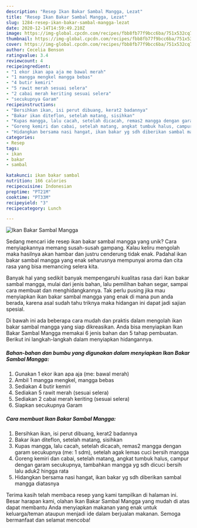 ```yaml
---
description: "Resep Ikan Bakar Sambal Mangga, Lezat"
title: "Resep Ikan Bakar Sambal Mangga, Lezat"
slug: 1284-resep-ikan-bakar-sambal-mangga-lezat
date: 2020-12-14T14:59:49.210Z
image: https://img-global.cpcdn.com/recipes/fbb8fb77f9bcc6ba/751x532cq70/ikan-bakar-sambal-mangga-foto-resep-utama.jpg
thumbnail: https://img-global.cpcdn.com/recipes/fbb8fb77f9bcc6ba/751x532cq70/ikan-bakar-sambal-mangga-foto-resep-utama.jpg
cover: https://img-global.cpcdn.com/recipes/fbb8fb77f9bcc6ba/751x532cq70/ikan-bakar-sambal-mangga-foto-resep-utama.jpg
author: Cecelia Benson
ratingvalue: 3.4
reviewcount: 4
recipeingredient:
- "1 ekor ikan apa aja me bawal merah"
- "1 mangga mengkel mangga bebas"
- "4 butir kemiri"
- "5 rawit merah sesuai selera"
- "2 cabai merah keriting sesuai selera"
- "secukupnya Garam"
recipeinstructions:
- "Bersihkan ikan, isi perut dibuang, kerat2 badannya"
- "Bakar ikan diteflon, setelah matang, sisihkan"
- "Kupas mangga, lalu cacah, setelah dicacah, remas2 mangga dengan garam secukupnya (me: 1 sdm), setelah agak lemas cuci bersih mangga"
- "Goreng kemiri dan cabai, setelah matang, angkat tumbuk halus, campur dengan garam secukupnya, tambahkan mangga yg sdh dicuci bersih lalu aduk2 hingga rata"
- "Hidangkan bersama nasi hangat, ikan bakar yg sdh diberikan sambal mangga diatasnya"
categories:
- Resep
tags:
- ikan
- bakar
- sambal

katakunci: ikan bakar sambal 
nutrition: 166 calories
recipecuisine: Indonesian
preptime: "PT21M"
cooktime: "PT33M"
recipeyield: "3"
recipecategory: Lunch

---
```



![Ikan Bakar Sambal Mangga](https://img-global.cpcdn.com/recipes/fbb8fb77f9bcc6ba/751x532cq70/ikan-bakar-sambal-mangga-foto-resep-utama.jpg)

Sedang mencari ide resep ikan bakar sambal mangga yang unik? Cara menyiapkannya memang susah-susah gampang. Kalau keliru mengolah maka hasilnya akan hambar dan justru cenderung tidak enak. Padahal ikan bakar sambal mangga yang enak seharusnya mempunyai aroma dan cita rasa yang bisa memancing selera kita.

Banyak hal yang sedikit banyak mempengaruhi kualitas rasa dari ikan bakar sambal mangga, mulai dari jenis bahan, lalu pemilihan bahan segar, sampai cara membuat dan menghidangkannya. Tak perlu pusing jika mau menyiapkan ikan bakar sambal mangga yang enak di mana pun anda berada, karena asal sudah tahu triknya maka hidangan ini dapat jadi sajian spesial.




Di bawah ini ada beberapa cara mudah dan praktis dalam mengolah ikan bakar sambal mangga yang siap dikreasikan. Anda bisa menyiapkan Ikan Bakar Sambal Mangga memakai 6 jenis bahan dan 5 tahap pembuatan. Berikut ini langkah-langkah dalam menyiapkan hidangannya.

<!--inarticleads1-->

##### Bahan-bahan dan bumbu yang digunakan dalam menyiapkan Ikan Bakar Sambal Mangga:

1. Gunakan 1 ekor ikan apa aja (me: bawal merah)
1. Ambil 1 mangga mengkel, mangga bebas
1. Sediakan 4 butir kemiri
1. Sediakan 5 rawit merah (sesuai selera)
1. Sediakan 2 cabai merah keriting (sesuai selera)
1. Siapkan secukupnya Garam




<!--inarticleads2-->

##### Cara membuat Ikan Bakar Sambal Mangga:

1. Bersihkan ikan, isi perut dibuang, kerat2 badannya
1. Bakar ikan diteflon, setelah matang, sisihkan
1. Kupas mangga, lalu cacah, setelah dicacah, remas2 mangga dengan garam secukupnya (me: 1 sdm), setelah agak lemas cuci bersih mangga
1. Goreng kemiri dan cabai, setelah matang, angkat tumbuk halus, campur dengan garam secukupnya, tambahkan mangga yg sdh dicuci bersih lalu aduk2 hingga rata
1. Hidangkan bersama nasi hangat, ikan bakar yg sdh diberikan sambal mangga diatasnya




Terima kasih telah membaca resep yang kami tampilkan di halaman ini. Besar harapan kami, olahan Ikan Bakar Sambal Mangga yang mudah di atas dapat membantu Anda menyiapkan makanan yang enak untuk keluarga/teman ataupun menjadi ide dalam berjualan makanan. Semoga bermanfaat dan selamat mencoba!
